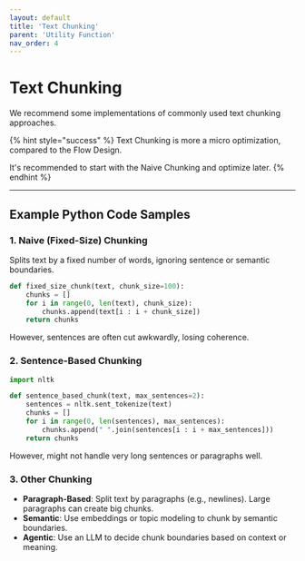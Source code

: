 ```yaml
---
layout: default
title: 'Text Chunking'
parent: 'Utility Function'
nav_order: 4
---
```


# Text Chunking

We recommend some implementations of commonly used text chunking approaches.

{% hint style="success" %}
Text Chunking is more a micro optimization, compared to the Flow Design.

It's recommended to start with the Naive Chunking and optimize later.
{% endhint %}

---

## Example Python Code Samples

### 1. Naive (Fixed-Size) Chunking

Splits text by a fixed number of words, ignoring sentence or semantic boundaries.

```python
def fixed_size_chunk(text, chunk_size=100):
    chunks = []
    for i in range(0, len(text), chunk_size):
        chunks.append(text[i : i + chunk_size])
    return chunks
```

However, sentences are often cut awkwardly, losing coherence.

### 2. Sentence-Based Chunking

```python
import nltk

def sentence_based_chunk(text, max_sentences=2):
    sentences = nltk.sent_tokenize(text)
    chunks = []
    for i in range(0, len(sentences), max_sentences):
        chunks.append(" ".join(sentences[i : i + max_sentences]))
    return chunks
```

However, might not handle very long sentences or paragraphs well.

### 3. Other Chunking

- **Paragraph-Based**: Split text by paragraphs (e.g., newlines). Large paragraphs can create big chunks.
- **Semantic**: Use embeddings or topic modeling to chunk by semantic boundaries.
- **Agentic**: Use an LLM to decide chunk boundaries based on context or meaning.
